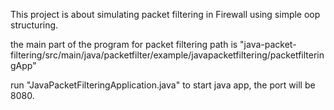 This project is about simulating packet filtering in Firewall using simple oop structuring.

the main part of the program for packet filtering path is
"java-packet-filtering/src/main/java/packetfilter/example/javapacketfiltering/packetfilteringApp"

run "JavaPacketFilteringApplication.java" to start java app, the port will be 8080.
